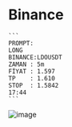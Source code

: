 # Binance
````
```
PROMPT:
LONG
BINANCE:LDOUSDT
ZAMAN : 5m
FİYAT : 1.597
TP    : 1.610
STOP  : 1.5842
17:44
```
````

![image](https://github.com/Edinbo/Binance/assets/121829291/c062c925-9aa9-40ab-b4f8-ae81913d56a6)

